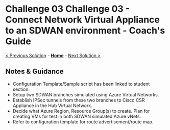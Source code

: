 # Challenge 03 Challenge 03 - Connect Network Virtual Appliance to an SDWAN environment - Coach's Guide 

[< Previous Solution](./Solution-02.md) - **[Home](./README.md)** - [Next Solution >](./Solution-04.md)

## Notes & Guidance
- Configuration Template/Sample script has been linked to student section. 
- Setup two SDWAN branches simulated using Azure Virtual Networks.
- Establish IPSec tunnels from these two branches to Cisco CSR Appliance in the Hub Virtual Network.
- Decide what Azure Region, Resource Group(s) to create. Plan for creating VMs for test in both SDWAN simulated Azure vNets.
- Refer to configuration template for route advertisement/route map.
